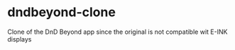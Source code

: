 # dndbeyond-clone
Clone of the DnD Beyond app since the original is not compatible wit E-INK displays
